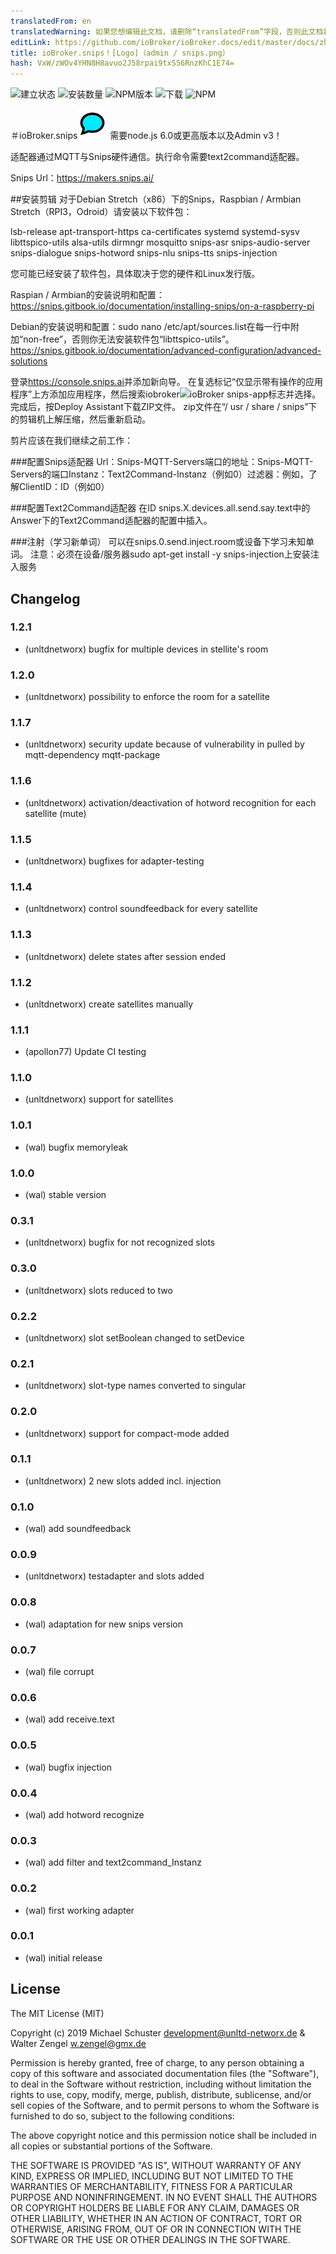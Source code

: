 ```yaml
---
translatedFrom: en
translatedWarning: 如果您想编辑此文档，请删除“translatedFrom”字段，否则此文档将再次自动翻译
editLink: https://github.com/ioBroker/ioBroker.docs/edit/master/docs/zh-cn/adapterref/iobroker.snips/README.md
title: ioBroker.snips！[Logo]（admin / snips.png）
hash: VxW/zWOv4YHN8H8avuo2J58rpai9txS56RnzKhC1E74=
---
```

![建立状态](https://travis-ci.org/unltdnetworx/ioBroker.snips.svg?branch=master)
![安装数量](http://iobroker.live/badges/snips-stable.svg)
![NPM版本](http://img.shields.io/npm/v/iobroker.snips.svg)
![下载](https://img.shields.io/npm/dm/iobroker.snips.svg)
![NPM](https://nodei.co/npm/iobroker.snips.png?downloads=true)

＃ioBroker.snips![商标](../../../en/adapterref/iobroker.snips/admin/snips.png)
需要node.js 6.0或更高版本以及Admin v3！

适配器通过MQTT与Snips硬件通信。执行命令需要text2command适配器。

Snips Url：<https://makers.snips.ai/>

##安装剪辑
对于Debian Stretch（x86）下的Snips，Raspbian / Armbian Stretch（RPI3，Odroid）请安装以下软件包：

lsb-release apt-transport-https ca-certificates systemd systemd-sysv libttspico-utils alsa-utils dirmngr mosquitto snips-asr snips-audio-server snips-dialogue snips-hotword snips-nlu snips-tts snips-injection

您可能已经安装了软件包，具体取决于您的硬件和Linux发行版。

Raspian / Armbian的安装说明和配置：<https://snips.gitbook.io/documentation/installing-snips/on-a-raspberry-pi>

Debian的安装说明和配置：sudo nano /etc/apt/sources.list在每一行中附加“non-free”，否则你无法安装软件包“libttspico-utils”。
<https://snips.gitbook.io/documentation/advanced-configuration/advanced-solutions>

登录<https://console.snips.ai>并添加新向导。
在复选标记“仅显示带有操作的应用程序”上方添加应用程序，然后搜索iobroker![ioBroker snips-app标志](https://console.snips.ai/images/bundles/bundle-home.svg)并选择。
完成后，按Deploy Assistant下载ZIP文件。
zip文件在“/ usr / share / snips”下的剪辑机上解压缩，然后重新启动。

剪片应该在我们继续之前工作：

###配置Snips适配器
Url：Snips-MQTT-Servers端口的地址：Snips-MQTT-Servers的端口Instanz：Text2Command-Instanz（例如0）过滤器：例如，了解ClientID：ID（例如0）

###配置Text2Command适配器
在ID snips.X.devices.all.send.say.text中的Answer下的Text2Command适配器的配置中插入。

###注射（学习新单词）
可以在snips.0.send.inject.room或设备下学习未知单词。
注意：必须在设备/服务器sudo apt-get install -y snips-injection上安装注入服务

## Changelog

### 1.2.1

* (unltdnetworx) bugfix for multiple devices in stellite's room

### 1.2.0

* (unltdnetworx) possibility to enforce the room for a satellite

### 1.1.7

* (unltdnetworx) security update because of vulnerability in pulled by mqtt-dependency mqtt-package

### 1.1.6

* (unltdnetworx) activation/deactivation of hotword recognition for each satellite (mute)

### 1.1.5

* (unltdnetworx) bugfixes for adapter-testing

### 1.1.4

* (unltdnetworx) control soundfeedback for every satellite

### 1.1.3

* (unltdnetworx) delete states after session ended

### 1.1.2

* (unltdnetworx) create satellites manually

### 1.1.1

* (apollon77) Update CI testing

### 1.1.0

* (unltdnetworx) support for satellites

### 1.0.1

* (wal) bugfix memoryleak

### 1.0.0

* (wal) stable version

### 0.3.1

* (unltdnetworx) bugfix for not recognized slots

### 0.3.0

* (unltdnetworx) slots reduced to two

### 0.2.2

* (unltdnetworx) slot setBoolean changed to setDevice

### 0.2.1

* (unltdnetworx) slot-type names converted to singular

### 0.2.0

* (unltdnetworx) support for compact-mode added

### 0.1.1

* (unltdnetworx) 2 new slots added incl. injection

### 0.1.0

* (wal) add soundfeedback

### 0.0.9

* (unltdnetworx) testadapter and slots added

### 0.0.8

* (wal) adaptation for new snips version

### 0.0.7

* (wal) file corrupt

### 0.0.6

* (wal) add receive.text

### 0.0.5

* (wal) bugfix injection

### 0.0.4

* (wal) add hotword recognize

### 0.0.3

* (wal) add filter and text2command_Instanz

### 0.0.2

* (wal) first working adapter

### 0.0.1

* (wal) initial release

## License

The MIT License (MIT)

Copyright (c) 2019 Michael Schuster <development@unltd-networx.de> & Walter Zengel <w.zengel@gmx.de>

Permission is hereby granted, free of charge, to any person obtaining a copy
of this software and associated documentation files (the "Software"), to deal
in the Software without restriction, including without limitation the rights
to use, copy, modify, merge, publish, distribute, sublicense, and/or sell
copies of the Software, and to permit persons to whom the Software is
furnished to do so, subject to the following conditions:

The above copyright notice and this permission notice shall be included in
all copies or substantial portions of the Software.

THE SOFTWARE IS PROVIDED "AS IS", WITHOUT WARRANTY OF ANY KIND, EXPRESS OR
IMPLIED, INCLUDING BUT NOT LIMITED TO THE WARRANTIES OF MERCHANTABILITY,
FITNESS FOR A PARTICULAR PURPOSE AND NONINFRINGEMENT. IN NO EVENT SHALL THE
AUTHORS OR COPYRIGHT HOLDERS BE LIABLE FOR ANY CLAIM, DAMAGES OR OTHER
LIABILITY, WHETHER IN AN ACTION OF CONTRACT, TORT OR OTHERWISE, ARISING FROM,
OUT OF OR IN CONNECTION WITH THE SOFTWARE OR THE USE OR OTHER DEALINGS IN
THE SOFTWARE.